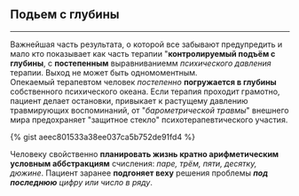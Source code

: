 ## Подьем с глубины
---

Важнейшая часть результата, о которой все забывают предупредить и мало кто показывает как часть терапии "**контролируемый подъём с глубины**, с **постепенным** выравниваниемм _психического давления_ терапии. Выход не может быть одномоментным.  
Опекаемый терапевтом человек _постепенно_ **погружается в глубины** собственного психического океана. Если терапия проходит грамотно, пациент делает остановки, привыкает к растущему давлению травмирующих воспоминаний, от "_барометрической травмы_" внешнего мира предохраняет "защитное стекло" психотерапевтического участия. 

{% gist aeec801533a38ee037ca5b752de91fd4 %}

Человеку свойственно **планировать жизнь кратно арифметическим условным аббстракциям** счисления: _паре, трём, пяти, десятку, дюжине_. Пациент заранее **подгоняет веху** решения проблемы _**под последнюю** цифру или число в ряду_. 